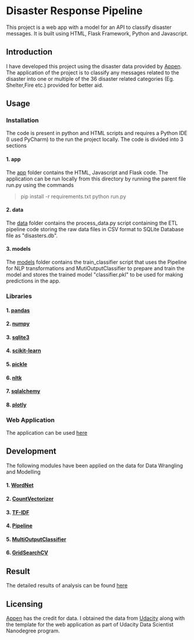 # Disaster Response Pipeline

This project is a web app with a model for an API to classify disaster messages. It is built using HTML, Flask Framework, Python
and Javascript.


## Introduction

I have developed this project using the disaster data provided by [Appen](https://appen.com/). The application of the project is to classify any messages related to the disaster into one or multiple of the 36 disaster related categories (Eg. Shelter,Fire etc.) provided for better aid. 


## Usage

### Installation

The code is present in python and HTML scripts and requires a Python IDE (I used PyCharm) to the run the project locally.
The code is divided into 3 sections

#### 1.  app

The [app](https://github.com/utkarsshhh/disaster-response-pipeline/tree/main/app) folder contains the HTML, Javascript and Flask code. The application can be run locally from this directory by running the parent file run.py using the commands 

> pip install -r requirements.txt
> python run.py

#### 2.  data

The [data](https://github.com/utkarsshhh/disaster-response-pipeline/tree/main/data) folder contains the process_data.py script containing the ETL pipeline code storing the raw data files in CSV format to SQLite Database file as "disasters.db".

#### 3. models

The [models](https://github.com/utkarsshhh/disaster-response-pipeline/tree/main/models) folder contains the train_classifier script that uses the Pipeline for NLP transformations and MutiOutputClassifier to prepare and train the model and stores the trained model "classifier.pkl" to be used for making predictions in the app.


### Libraries

#### 1. [pandas](https://pandas.pydata.org)
#### 2. [numpy](https://numpy.org/)
#### 3. [sqlite3](https://docs.python.org/3/library/sqlite3.html)
#### 4. [scikit-learn](https://scikit-learn.org/stable/)
#### 5. [pickle](https://docs.python.org/3/library/pickle.html)
#### 6. [nltk](https://www.nltk.org)
#### 7. [sqlalchemy](https://www.sqlalchemy.org)
#### 8. [plotly](https://plotly.com/python/getting-started/)


### Web Application

The application can be used [here](#)



## Development

The following modules have been applied on the data for Data Wrangling and Modelling

#### 1. [WordNet](https://www.nltk.org/_modules/nltk/stem/wordnet.html)
#### 2. [CountVectorizer](https://scikit-learn.org/stable/modules/generated/sklearn.feature_extraction.text.CountVectorizer.html)
#### 3. [TF-IDF](https://scikit-learn.org/stable/modules/generated/sklearn.feature_extraction.text.TfidfTransformer.html)
#### 4. [Pipeline](https://scikit-learn.org/stable/modules/generated/sklearn.pipeline.Pipeline.html)
#### 5. [MultiOutputClassifier](https://scikit-learn.org/stable/modules/generated/sklearn.multioutput.MultiOutputClassifier.html)
#### 6. [GridSearchCV](https://scikit-learn.org/stable/modules/generated/sklearn.model_selection.GridSearchCV.html)


## Result

The detailed results of analysis can be found [here](#)


## Licensing

[Appen](https://appen.com/) has the credit for data. I obtained the data from [Udacity](https://www.udacity.com/) along with the template for the web application as part of Udacity Data Scientist Nanodegree program. 

